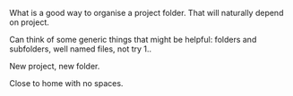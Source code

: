 
What is a good way to organise a project folder. That will naturally depend on project.

Can think of some generic things that might be helpful:
folders and subfolders,
well named files, not try 1..


New project, new folder.

Close to home with no spaces. 